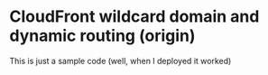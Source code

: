 # CloudFront wildcard domain and dynamic routing (origin)

This is just a sample code (well, when I deployed it worked)
